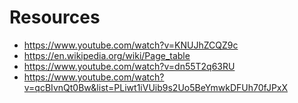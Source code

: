 # Resources
- https://www.youtube.com/watch?v=KNUJhZCQZ9c
- https://en.wikipedia.org/wiki/Page_table
- https://www.youtube.com/watch?v=dn55T2q63RU
- https://www.youtube.com/watch?v=qcBIvnQt0Bw&list=PLiwt1iVUib9s2Uo5BeYmwkDFUh70fJPxX
